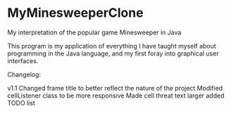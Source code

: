 MyMinesweeperClone
==================

My interpretation of the popular game Minesweeper in Java

This program is my application of everything I have taught myself about programming in the Java language, and my first foray into graphical user interfaces.

Changelog:

v1.1
Changed frame title to better reflect the nature of the project
Modified cellListener class to be more responsive
Made cell threat text larger
added TODO list
